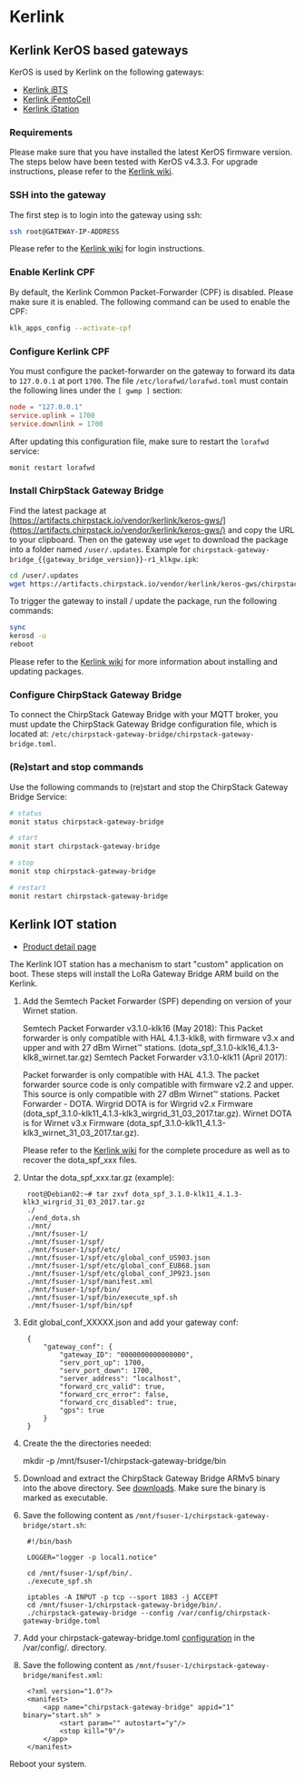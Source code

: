 # Kerlink

## Kerlink KerOS based gateways

KerOS is used by Kerlink on the following gateways:

* [Kerlink iBTS](https://www.kerlink.com/product/wirnet-ibts/)
* [Kerlink iFemtoCell](https://www.kerlink.com/product/wirnet-ifemtocell/)
* [Kerlink iStation](https://www.kerlink.com/product/wirnet-istation/)

### Requirements

Please make sure that you have installed the latest KerOS
firmware version. The steps below have been tested with KerOS v4.3.3. For
upgrade instructions, please refer to the [Kerlink wiki](http://wikikerlink.fr/wirnet-productline).

### SSH into the gateway

The first step is to login into the gateway using ssh:

```bash
ssh root@GATEWAY-IP-ADDRESS
```

Please refer to the [Kerlink wiki](http://wikikerlink.fr/wirnet-productline)
for login instructions.

### Enable Kerlink CPF

By default, the Kerlink Common Packet-Forwarder (CPF) is disabled. Please
make sure it is enabled. The following command can be used to enable the CPF:

```bash
klk_apps_config --activate-cpf
```

### Configure Kerlink CPF

You must configure the packet-forwarder on the gateway to forward its data to
`127.0.0.1` at port `1700`. The file `/etc/lorafwd/lorafwd.toml` must contain the
following lines under the `[ gwmp ]` section:

```toml
node = "127.0.0.1"
service.uplink = 1700
service.downlink = 1700
```

After updating this configuration file, make sure to restart the `lorafwd` service:

```bash
monit restart lorafwd
```

### Install ChirpStack Gateway Bridge

Find the latest package at [https://artifacts.chirpstack.io/vendor/kerlink/keros-gws/](https://artifacts.chirpstack.io/vendor/kerlink/keros-gws/)
and copy the URL to your clipboard. Then on the gateway use `wget` to download
the package into a folder named `/user/.updates`. Example for `chirpstack-gateway-bridge_{{gateway_bridge_version}}-r1_klkgw.ipk`:

```bash
cd /user/.updates
wget https://artifacts.chirpstack.io/vendor/kerlink/keros-gws/chirpstack-gateway-bridge_{{gateway_bridge_version}}-r1_klkgw.ipk
```

To trigger the gateway to install / update the package, run the following commands:

```bash
sync
kerosd -u
reboot
```

Please refer to the [Kerlink wiki](http://wikikerlink.fr/wirnet-productline)
for more information about installing and updating packages.

### Configure ChirpStack Gateway Bridge

To connect the ChirpStack Gateway Bridge with your MQTT broker, you must update
the ChirpStack Gateway Bridge configuration file, which is located at:
`/etc/chirpstack-gateway-bridge/chirpstack-gateway-bridge.toml`.

### (Re)start and stop commands

Use the following commands to (re)start and stop the ChirpStack Gateway Bridge Service:

```bash
# status
monit status chirpstack-gateway-bridge

# start
monit start chirpstack-gateway-bridge

# stop
monit stop chirpstack-gateway-bridge

# restart
monit restart chirpstack-gateway-bridge
```

## Kerlink IOT station

* [Product detail page](https://www.kerlink.com/product/wirnet-station/)

The Kerlink IOT station has a mechanism to start "custom" application on boot.
These steps will install the LoRa Gateway Bridge ARM build on the Kerlink.

1. Add the Semtech Packet Forwarder (SPF) depending on version of your Wirnet station.

	Semtech Packet Forwarder v3.1.0-klk16 (May 2018):
	This Packet forwarder is only compatible with HAL 4.1.3-klk8, with firmware v3.x and upper and with 27 dBm Wirnet™ stations.
	(dota_spf_3.1.0-klk16_4.1.3-klk8_wirnet.tar.gz)
	Semtech Packet Forwarder v3.1.0-klk11 (April 2017):

	Packet forwarder is only compatible with HAL 4.1.3.
	The packet forwarder source code is only compatible with firmware v2.2 and upper. This source is only compatible with 27 dBm Wirnet™ stations.
	Packet Forwarder - DOTA.
	Wirgrid DOTA is for Wirgrid v2.x Firmware (dota_spf_3.1.0-klk11_4.1.3-klk3_wirgrid_31_03_2017.tar.gz).
	Wirnet DOTA is for Wirnet v3.x Firmware (dota_spf_3.1.0-klk11_4.1.3-klk3_wirnet_31_03_2017.tar.gz).

	Please refer to the [Kerlink wiki](http://wikikerlink.fr/lora-station/) for the complete procedure as well as to recover the dota_spf_xxx files.

2. Untar the dota_spf_xxx.tar.gz (example):

		root@Debian02:~# tar zxvf dota_spf_3.1.0-klk11_4.1.3-klk3_wirgrid_31_03_2017.tar.gz
		./
		./end_dota.sh
		./mnt/
		./mnt/fsuser-1/
		./mnt/fsuser-1/spf/
		./mnt/fsuser-1/spf/etc/
		./mnt/fsuser-1/spf/etc/global_conf_US903.json
		./mnt/fsuser-1/spf/etc/global_conf_EU868.json
		./mnt/fsuser-1/spf/etc/global_conf_JP923.json
		./mnt/fsuser-1/spf/manifest.xml
		./mnt/fsuser-1/spf/bin/
		./mnt/fsuser-1/spf/bin/execute_spf.sh
		./mnt/fsuser-1/spf/bin/spf

3. Edit global_conf_XXXXX.json and add your gateway conf:

		{
			"gateway_conf": {
				"gateway_ID": "0000000000000000",
				"serv_port_up": 1700,
				"serv_port_down": 1700,
				"server_address": "localhost",
				"forward_crc_valid": true,
				"forward_crc_error": false,
				"forward_crc_disabled": true,
				"gps": true
			}
		}

4. Create the the directories needed:

	mkdir -p /mnt/fsuser-1/chirpstack-gateway-bridge/bin

5. Download and extract the ChirpStack Gateway Bridge ARMv5 binary into the above
   directory. See [downloads](../downloads.md).
   Make sure the binary is marked as executable.

6. Save the following content as `/mnt/fsuser-1/chirpstack-gateway-bridge/start.sh`:

		#!/bin/bash

		LOGGER="logger -p local1.notice"

		cd /mnt/fsuser-1/spf/bin/.
		./execute_spf.sh

		iptables -A INPUT -p tcp --sport 1883 -j ACCEPT
		cd /mnt/fsuser-1/chirpstack-gateway-bridge/bin/.
		./chirpstack-gateway-bridge --config /var/config/chirpstack-gateway-bridge.toml

7. Add your chirpstack-gateway-bridge.toml [configuration](../install/config.md) in the /var/config/. directory.

8. Save the following content as `/mnt/fsuser-1/chirpstack-gateway-bridge/manifest.xml`:

		<?xml version="1.0"?>
		<manifest>
			<app name="chirpstack-gateway-bridge" appid="1" binary="start.sh" >
				<start param="" autostart="y"/>
				<stop kill="9"/>
			</app>
		</manifest>

Reboot your system.
